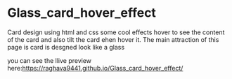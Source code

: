 # Glass_card_hover_effect

Card design using html and css some cool effects hover to see the content of the card and also tilt the card ehen hover it. 
The main attraction of this page is card is desgned look like a glass 

you can see the llive preview here:https://raghava9441.github.io/Glass_card_hover_effect/
